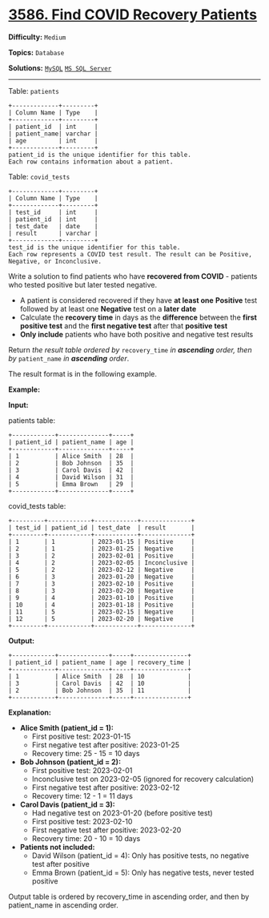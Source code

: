 # [3586. Find COVID Recovery Patients](https://leetcode.com/problems/find-covid-recovery-patients/)

**Difficulty:** `Medium`  

**Topics:** `Database`  

**Solutions:** [`MySQL`](../../src/sql/challenges/FindCovidRecoveryPatients.sql) [`MS SQL Server`](../../src/sql/challenges/FindCovidRecoveryPatients.sql)  

---

Table: `patients`

```
+-------------+---------+
| Column Name | Type    |
+-------------+---------+
| patient_id  | int     |
| patient_name| varchar |
| age         | int     |
+-------------+---------+
patient_id is the unique identifier for this table.
Each row contains information about a patient.
```

Table: `covid_tests`

```
+-------------+---------+
| Column Name | Type    |
+-------------+---------+
| test_id     | int     |
| patient_id  | int     |
| test_date   | date    |
| result      | varchar |
+-------------+---------+
test_id is the unique identifier for this table.
Each row represents a COVID test result. The result can be Positive, Negative, or Inconclusive.
```

Write a solution to find patients who have **recovered from COVID** - patients who tested positive but later tested negative.

* A patient is considered recovered if they have **at least one** **Positive** test followed by at least one **Negative** test on a **later date**
* Calculate the **recovery time** in days as the **difference** between the **first positive test** and the **first negative test** after that **positive test**
* **Only include** patients who have both positive and negative test results

Return *the result table ordered by* `recovery_time` *in **ascending** order, then by* `patient_name` *in **ascending** order*.

The result format is in the following example.

**Example:**

**Input:**

patients table:

```
+------------+--------------+-----+
| patient_id | patient_name | age |
+------------+--------------+-----+
| 1          | Alice Smith  | 28  |
| 2          | Bob Johnson  | 35  |
| 3          | Carol Davis  | 42  |
| 4          | David Wilson | 31  |
| 5          | Emma Brown   | 29  |
+------------+--------------+-----+
```

covid\_tests table:

```
+---------+------------+------------+--------------+
| test_id | patient_id | test_date  | result       |
+---------+------------+------------+--------------+
| 1       | 1          | 2023-01-15 | Positive     |
| 2       | 1          | 2023-01-25 | Negative     |
| 3       | 2          | 2023-02-01 | Positive     |
| 4       | 2          | 2023-02-05 | Inconclusive |
| 5       | 2          | 2023-02-12 | Negative     |
| 6       | 3          | 2023-01-20 | Negative     |
| 7       | 3          | 2023-02-10 | Positive     |
| 8       | 3          | 2023-02-20 | Negative     |
| 9       | 4          | 2023-01-10 | Positive     |
| 10      | 4          | 2023-01-18 | Positive     |
| 11      | 5          | 2023-02-15 | Negative     |
| 12      | 5          | 2023-02-20 | Negative     |
+---------+------------+------------+--------------+
```

**Output:**

```
+------------+--------------+-----+---------------+
| patient_id | patient_name | age | recovery_time |
+------------+--------------+-----+---------------+
| 1          | Alice Smith  | 28  | 10            |
| 3          | Carol Davis  | 42  | 10            |
| 2          | Bob Johnson  | 35  | 11            |
+------------+--------------+-----+---------------+
```

**Explanation:**

* **Alice Smith (patient\_id = 1):**
  + First positive test: 2023-01-15
  + First negative test after positive: 2023-01-25
  + Recovery time: 25 - 15 = 10 days
* **Bob Johnson (patient\_id = 2):**
  + First positive test: 2023-02-01
  + Inconclusive test on 2023-02-05 (ignored for recovery calculation)
  + First negative test after positive: 2023-02-12
  + Recovery time: 12 - 1 = 11 days
* **Carol Davis (patient\_id = 3):**
  + Had negative test on 2023-01-20 (before positive test)
  + First positive test: 2023-02-10
  + First negative test after positive: 2023-02-20
  + Recovery time: 20 - 10 = 10 days
* **Patients not included:**
  + David Wilson (patient\_id = 4): Only has positive tests, no negative test after positive
  + Emma Brown (patient\_id = 5): Only has negative tests, never tested positive

Output table is ordered by recovery\_time in ascending order, and then by patient\_name in ascending order.